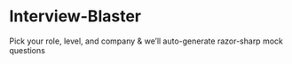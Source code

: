 # Interview-Blaster
Pick your role, level, and company &amp; we’ll auto-generate razor-sharp mock questions
